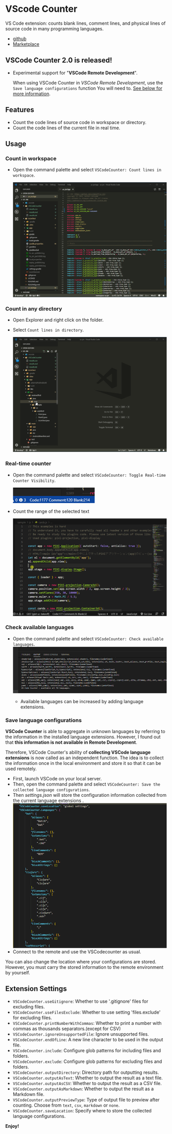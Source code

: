 # VScode Counter

VS Code extension: counts blank lines, comment lines, and physical lines of source code in many programming languages.

* [github](https://github.com/uctakeoff/vscode-counter)
* [Marketplace](https://marketplace.visualstudio.com/items?itemName=uctakeoff.vscode-counter)

## VSCode Counter 2.0 is released!

* Experimental support for "**VSCode Remote Development**".

    When using VSCode Counter in *VSCode Remote Development*, use the `Save language configurations` function You will need to. 
    [See below for more information](#save-language-configurations).

## Features

- Count the code lines of source code in workspace or directory.
- Count the code lines of the current file in real time.


## Usage

### Count in workspace

* Open the command palette and select  `VSCodeCounter: Count lines in workspace`.

    ![](images/count_workspace.gif)


### Count in any directory

* Open Explorer and right click on the folder.
* Select `Count lines in directory`.

    ![](images/from_menu.gif)


### Real-time counter

* Open the command palette and select  `VSCodeCounter: Toggle Real-time Counter Visibility`.

    ![](images/realtime_counter.png)

* Count the range of the selected text

    ![](images/realtime_counter-select.gif)

### Check available languages

* Open the command palette and select  `VSCodeCounter: Check available languages`.
    ![](images/avail_langs.png)

    * Available languages can be increased by adding language extensions.

### Save language configurations

**VSCode Counter** is able to aggregate in unknown languages by referring to the information in the installed language extensions. However, I found out that **this information is not available in Remote Development**.

Therefore, VSCode Counter's ability of **collecting VSCode language extensions** is now called as an independent function. The idea is to collect the information once in the local environment and store it so that it can be used remotely.

* First, launch VSCode on your local server.
* Then, open the command palette and select  `VSCodeCounter: Save the collected language configurations`.
* Then *settings.json* will store the configuration information collected from the current language extensions .
    ![](images/save_lang.png)
* Connect to the remote and use the VSCodecounter as usual.


You can also change the location where your configurations are stored.
However, you must carry the stored information to the remote environment by yourself.


## Extension Settings

* `VSCodeCounter.useGitignore`: Whether to use '.gitignore' files for excluding files.
* `VSCodeCounter.useFilesExclude`: Whether to use setting 'files.exclude' for excluding files.
* `VSCodeCounter.printNumberWithCommas`: Whether to print a number with commas as thousands separators.(except for CSV)
* `VSCodeCounter.ignoreUnsupportedFile`: Ignore unsupported files.
* `VSCodeCounter.endOfLine`: A new line character to be used in the output file.
* `VSCodeCounter.include`: Configure glob patterns for including files and folders.
* `VSCodeCounter.exclude`: Configure glob patterns for excluding files and folders.
* `VSCodeCounter.outputDirectory`: Directory path for outputting results.
* `VSCodeCounter.outputAsText`: Whether to output the result as a text file.
* `VSCodeCounter.outputAsCSV`: Whether to output the result as a CSV file.
* `VSCodeCounter.outputAsMarkdown`: Whether to output the result as a Markdown file.
* `VSCodeCounter.outputPreviewType`: Type of output file to preview after counting. Choose from `text`, `csv`, `markdown` or `none`.
* `VSCodeCounter.saveLocation`: Specify where to store the collected language configurations.

**Enjoy!**